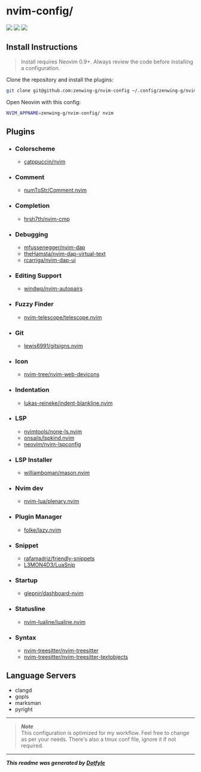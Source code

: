 # nvim-config/

<a href="https://dotfyle.com/zenwing-g/nvim-config"><img src="https://dotfyle.com/zenwing-g/nvim-config/badges/plugins?style=flat" /></a>
<a href="https://dotfyle.com/zenwing-g/nvim-config"><img src="https://dotfyle.com/zenwing-g/nvim-config/badges/leaderkey?style=flat" /></a>
<a href="https://dotfyle.com/zenwing-g/nvim-config"><img src="https://dotfyle.com/zenwing-g/nvim-config/badges/plugin-manager?style=flat" /></a>

## Install Instructions

> Install requires Neovim 0.9+. Always review the code before installing a configuration.

Clone the repository and install the plugins:

```sh
git clone git@github.com:zenwing-g/nvim-config ~/.config/zenwing-g/nvim-config
```

Open Neovim with this config:

```sh
NVIM_APPNAME=zenwing-g/nvim-config/ nvim
```

## Plugins

- ### Colorscheme

  - [catppuccin/nvim](https://dotfyle.com/plugins/catppuccin/nvim)

- ### Comment

  - [numToStr/Comment.nvim](https://dotfyle.com/plugins/numToStr/Comment.nvim)

- ### Completion

  - [hrsh7th/nvim-cmp](https://dotfyle.com/plugins/hrsh7th/nvim-cmp)

- ### Debugging

  - [mfussenegger/nvim-dap](https://dotfyle.com/plugins/mfussenegger/nvim-dap)
  - [theHamsta/nvim-dap-virtual-text](https://dotfyle.com/plugins/theHamsta/nvim-dap-virtual-text)
  - [rcarriga/nvim-dap-ui](https://dotfyle.com/plugins/rcarriga/nvim-dap-ui)

- ### Editing Support

  - [windwp/nvim-autopairs](https://dotfyle.com/plugins/windwp/nvim-autopairs)

- ### Fuzzy Finder

  - [nvim-telescope/telescope.nvim](https://dotfyle.com/plugins/nvim-telescope/telescope.nvim)

- ### Git

  - [lewis6991/gitsigns.nvim](https://dotfyle.com/plugins/lewis6991/gitsigns.nvim)

- ### Icon

  - [nvim-tree/nvim-web-devicons](https://dotfyle.com/plugins/nvim-tree/nvim-web-devicons)

- ### Indentation

  - [lukas-reineke/indent-blankline.nvim](https://dotfyle.com/plugins/lukas-reineke/indent-blankline.nvim)

- ### LSP

  - [nvimtools/none-ls.nvim](https://dotfyle.com/plugins/nvimtools/none-ls.nvim)
  - [onsails/lspkind.nvim](https://dotfyle.com/plugins/onsails/lspkind.nvim)
  - [neovim/nvim-lspconfig](https://dotfyle.com/plugins/neovim/nvim-lspconfig)

- ### LSP Installer

  - [williamboman/mason.nvim](https://dotfyle.com/plugins/williamboman/mason.nvim)

- ### Nvim dev

  - [nvim-lua/plenary.nvim](https://dotfyle.com/plugins/nvim-lua/plenary.nvim)

- ### Plugin Manager

  - [folke/lazy.nvim](https://dotfyle.com/plugins/folke/lazy.nvim)

- ### Snippet

  - [rafamadriz/friendly-snippets](https://dotfyle.com/plugins/rafamadriz/friendly-snippets)
  - [L3MON4D3/LuaSnip](https://dotfyle.com/plugins/L3MON4D3/LuaSnip)

- ### Startup

  - [glepnir/dashboard-nvim](https://dotfyle.com/plugins/glepnir/dashboard-nvim)

- ### Statusline

  - [nvim-lualine/lualine.nvim](https://dotfyle.com/plugins/nvim-lualine/lualine.nvim)

- ### Syntax

  - [nvim-treesitter/nvim-treesitter](https://dotfyle.com/plugins/nvim-treesitter/nvim-treesitter)
  - [nvim-treesitter/nvim-treesitter-textobjects](https://dotfyle.com/plugins/nvim-treesitter/nvim-treesitter-textobjects)

## Language Servers

- clangd
- gopls
- marksman
- pyright

---

> **_Note_**<br>
> This configuration is optimized for my workflow. Feel free to change as per your needs. There's also a tmux conf file, ignore it if not required.

---

**_This readme was generated by [Dotfyle](https://dotfyle.com)_**
